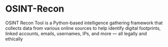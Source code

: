 # OSINT-Recon
OSINT Recon Tool is a Python-based intelligence gathering framework that collects data from various online sources to help identify digital footprints, linked accounts, emails, usernames, IPs, and more — all legally and ethically
